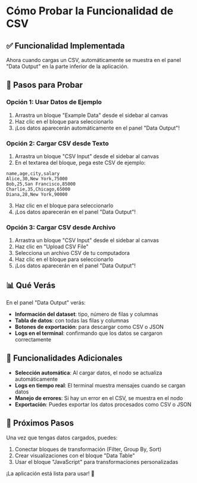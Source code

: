 # Cómo Probar la Funcionalidad de CSV

## ✅ Funcionalidad Implementada

Ahora cuando cargas un CSV, automáticamente se muestra en el panel "Data Output" en la parte inferior de la aplicación.

## 🧪 Pasos para Probar

### Opción 1: Usar Datos de Ejemplo
1. Arrastra un bloque "Example Data" desde el sidebar al canvas
2. Haz clic en el bloque para seleccionarlo
3. ¡Los datos aparecerán automáticamente en el panel "Data Output"!

### Opción 2: Cargar CSV desde Texto
1. Arrastra un bloque "CSV Input" desde el sidebar al canvas
2. En el textarea del bloque, pega este CSV de ejemplo:
```csv
name,age,city,salary
Alice,30,New York,75000
Bob,25,San Francisco,85000
Charlie,35,Chicago,65000
Diana,28,New York,90000
```
3. Haz clic en el bloque para seleccionarlo
4. ¡Los datos aparecerán en el panel "Data Output"!

### Opción 3: Cargar CSV desde Archivo
1. Arrastra un bloque "CSV Input" desde el sidebar al canvas
2. Haz clic en "Upload CSV File"
3. Selecciona un archivo CSV de tu computadora
4. Haz clic en el bloque para seleccionarlo
5. ¡Los datos aparecerán en el panel "Data Output"!

## 📊 Qué Verás

En el panel "Data Output" verás:
- **Información del dataset**: tipo, número de filas y columnas
- **Tabla de datos**: con todas las filas y columnas
- **Botones de exportación**: para descargar como CSV o JSON
- **Logs en el terminal**: confirmando que los datos se cargaron correctamente

## 🔧 Funcionalidades Adicionales

- **Selección automática**: Al cargar datos, el nodo se actualiza automáticamente
- **Logs en tiempo real**: El terminal muestra mensajes cuando se cargan datos
- **Manejo de errores**: Si hay un error en el CSV, se muestra en el nodo
- **Exportación**: Puedes exportar los datos procesados como CSV o JSON

## 🎯 Próximos Pasos

Una vez que tengas datos cargados, puedes:
1. Conectar bloques de transformación (Filter, Group By, Sort)
2. Crear visualizaciones con el bloque "Data Table"
3. Usar el bloque "JavaScript" para transformaciones personalizadas

¡La aplicación está lista para usar! 🚀
